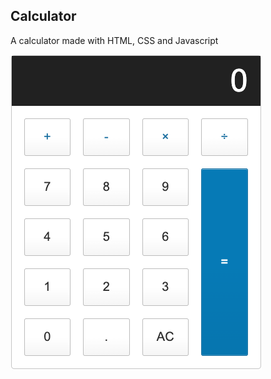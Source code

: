 ## Calculator

A calculator made with HTML, CSS and Javascript

![Screenshot](https://raw.githubusercontent.com/michaelkcwong/calculator/master/calculator.png)